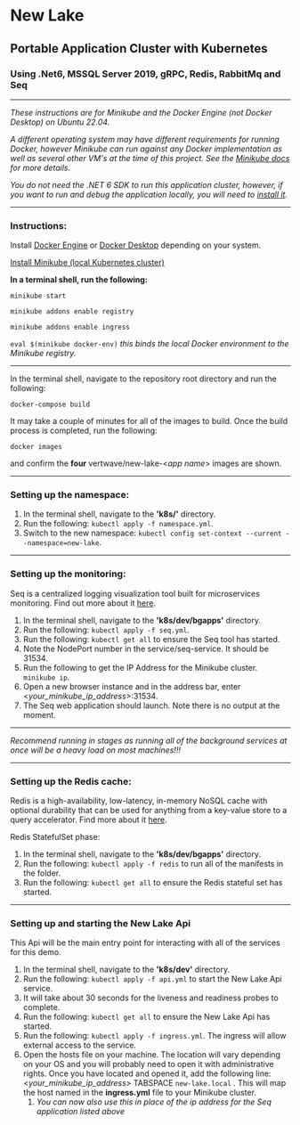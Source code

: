 # New Lake
## Portable Application Cluster with Kubernetes
### Using .Net6, MSSQL Server 2019, gRPC, Redis, RabbitMq and Seq
---
*These instructions are for Minikube and the Docker Engine (not Docker Desktop) on Ubuntu 22.04.*

*A different operating system may have different requirements for running Docker, however Minikube can run against any Docker implementation as well as several other VM's at the time of this project. See the [Minikube docs](https://minikube.sigs.k8s.io/docs/) for more details.*

*You do not need the .NET 6 SDK to run this application cluster, however, if you want to run and debug the application locally, you will need to [install it](https://dotnet.microsoft.com/en-us/download/dotnet/6.0).*

---
### Instructions:
Install [Docker Engine](https://docs.docker.com/engine/) or [Docker Desktop](https://www.docker.com/products/docker-desktop/) depending on your system.

[Install Minikube (local Kubernetes cluster)](https://minikube.sigs.k8s.io/docs/start/)

**In a terminal shell, run the following:**

`minikube start`

`minikube addons enable registry`

`minikube addons enable ingress`

`eval $(minikube docker-env)` *this binds the local Docker environment to the Minikube registry.*

---

In the terminal shell, navigate to the repository root directory and run the following:

`docker-compose build`

It may take a couple of minutes for all of the images to build. Once the build process is completed, run the following:

`docker images`

and confirm the **four** vertwave/new-lake-<*app name*> images are shown.

---
### Setting up the namespace:
1. In the terminal shell, navigate to the **'k8s/'** directory.
2. Run the following: `kubectl apply -f namespace.yml`.
3. Switch to the new namespace: `kubectl config set-context --current --namespace=new-lake`.
---
### Setting up the monitoring:
Seq is a centralized logging visualization tool built for microservices monitoring. Find out more about it [here](https://datalust.co/seq).

1. In the terminal shell, navigate to the **'k8s/dev/bgapps'** directory.
2. Run the following: `kubectl apply -f seq.yml`.
3. Run the following: `kubectl get all` to ensure the Seq tool has started.
4. Note the NodePort number in the service/seq-service. It should be 31534.
5. Run the following to get the IP Address for the Minikube cluster. `minikube ip`.
6. Open a new browser instance and in the address bar, enter <*your_minikube_ip_address*>:31534.
7. The Seq web application should launch. Note there is no output at the moment.   
---
*Recommend running in stages as running all of the background services at once will be a heavy load on most machines!!!*

---
### Setting up the Redis cache:
Redis is a high-availability, low-latency, in-memory NoSQL cache with optional durability that can be used for anything from a key-value store to a query accelerator. Find more about it [here](https://redis.io/).

Redis StatefulSet phase:
1. In the terminal shell, navigate to the **'k8s/dev/bgapps'** directory.
2. Run the following: `kubectl apply -f redis` to run all of the manifests in the folder.
3. Run the following: `kubectl get all` to ensure the Redis stateful set has started.

---
### Setting up and starting the New Lake Api
This Api will be the main entry point for interacting with all of the services for this demo.
1. In the terminal shell, navigate to the **'k8s/dev'** directory.
2. Run the following: `kubectl apply -f api.yml` to start the New Lake Api service.
3. It will take about 30 seconds for the liveness and readiness probes to complete.
4. Run the following: `kubectl get all` to ensure the New Lake Api has started.
5. Run the following: `kubectl apply -f ingress.yml`. The ingress will allow external access to the service.
6. Open the hosts file on your machine. The location will vary depending on your OS and you will probably need to open it with administrative rights. Once you have located and opened it, add the following line: <*your_minikube_ip_address*> TABSPACE `new-lake.local` . This will map the host named in the **ingress.yml** file to your Minikube cluster.
   1. *You can now also use this in place of the ip address for the Seq application listed above*
